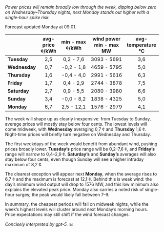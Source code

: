 *Power prices will remain broadly low through the week, dipping below zero on Wednesday–Thursday nights; next Monday stands out higher with a single-hour spike risk.*

Forecast updated Monday at 09:01.

|  | avg-<br>price<br>¢/kWh | min - max<br>¢/kWh | wind power<br>min - max<br>MW | avg-<br>temperature<br>°C |
|:-------------|:----------------:|:----------------:|:-------------:|:-------------:|
| **Tuesday** | 2,5 | 0,2 - 7,6 | 3093 - 5691 | 3,6 |
| **Wednesday** | 0,7 | -0,2 - 1,8 | 4659 - 5795 | 5,0 |
| **Thursday** | 1,6 | -0,4 - 4,0 | 2991 - 5616 | 6,3 |
| **Friday** | 1,7 | 0,4 - 2,9 | 2744 - 3878 | 7,5 |
| **Saturday** | 2,7 | 0,9 - 5,5 | 2080 - 3980 | 6,6 |
| **Sunday** | 3,4 | -0,0 - 8,2 | 1838 - 4325 | 5,0 |
| **Monday** | 6,7 | 2,5 - 12,1 | 1576 - 2979 | 4,1 |

The week will shape up as clearly inexpensive: from Tuesday to Sunday, average prices will mostly stay below four cents. The lowest levels will come midweek, with **Wednesday** averaging 0,7 ¢ and **Thursday** 1,6 ¢. Night-time prices will briefly turn negative on Wednesday and Thursday.

The first weekdays of the week would benefit from abundant wind, pushing prices broadly lower. **Tuesday’s** price range will be 0,2–7,6 ¢, and **Friday’s** range will narrow to 0,4–2,9 ¢. **Saturday’s** and **Sunday’s** averages will also stay below four cents, even though Sunday will see a higher intraday maximum of 8,2 ¢.

The clearest exception will appear next **Monday**, when the average rises to 6,7 ¢ and the maximum is forecast at 12,1 ¢. Behind this is weak wind: the day’s minimum wind output will drop to 1576 MW, and this low minimum also explains the elevated peak price. Monday also carries a noted risk of single-hour surges; the peak would likely fall between 7–9.

In summary, the cheapest periods will fall on midweek nights, while the week’s highest levels will cluster around next Monday’s morning hours. Price expectations may still shift if the wind forecast changes.

*Concisely interpreted by gpt-5.* 📊
